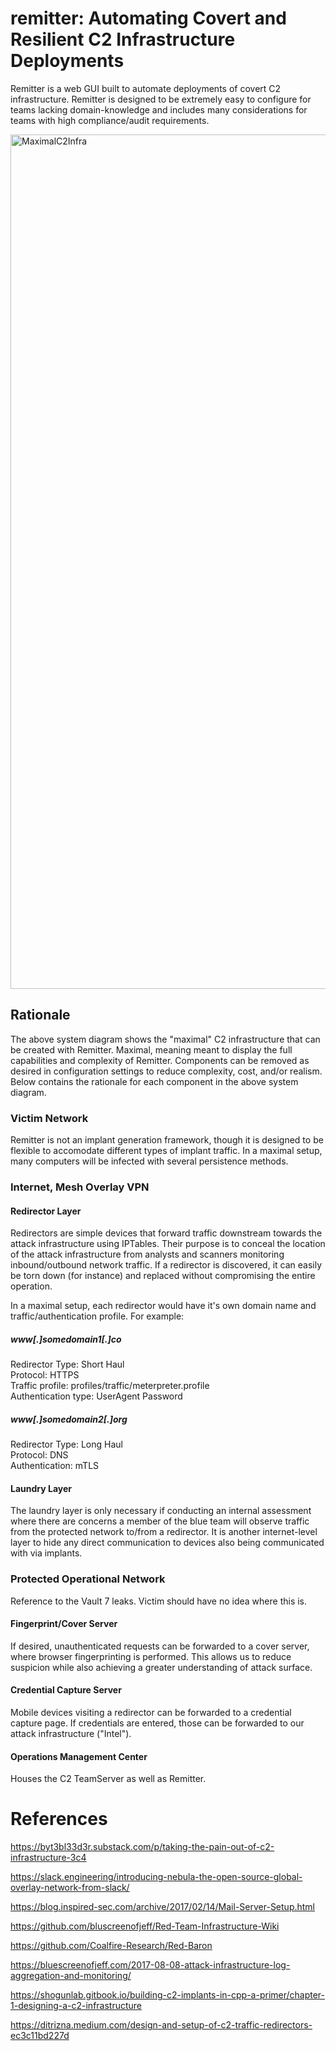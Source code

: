 # remitter: Automating Covert and Resilient C2 Infrastructure Deployments
Remitter is a web GUI built to automate deployments of covert C2 infrastructure. Remitter is designed to be extremely easy to configure for teams lacking domain-knowledge and includes many considerations for teams with high compliance/audit requirements.

<img width="1367" alt="MaximalC2Infra" src="https://user-images.githubusercontent.com/55160090/185764594-2e958397-9cbe-48b2-88a1-b1110a8c5310.png">

## Rationale
The above system diagram shows the "maximal" C2 infrastructure that can be created with Remitter. Maximal, meaning meant to display the full capabilities and complexity of Remitter. Components can be removed as desired in configuration settings to reduce complexity, cost, and/or realism. Below contains the rationale for each component in the above system diagram. 

### Victim Network
Remitter is not an implant generation framework, though it is designed to be flexible to accomodate different types of implant traffic. In a maximal setup, many computers will be infected with several persistence methods. 

### Internet, Mesh Overlay VPN

#### Redirector Layer
Redirectors are simple devices that forward traffic downstream towards the attack infrastructure using IPTables. Their purpose is to conceal the location of the attack infrastructure from analysts and scanners monitoring inbound/outbound network traffic. If a redirector is discovered, it can easily be torn down (for instance) and replaced without compromising the entire operation.

In a maximal setup, each redirector would have it's own domain name and traffic/authentication profile. For example:
##### www[.]somedomain1[.]co
Redirector Type: Short Haul  
Protocol: HTTPS  
Traffic profile: profiles/traffic/meterpreter.profile  
Authentication type: UserAgent Password  

##### www[.]somedomain2[.]org  
Redirector Type: Long Haul  
Protocol: DNS  
Authentication: mTLS  

#### Laundry Layer
The laundry layer is only necessary if conducting an internal assessment where there are concerns a member of the blue team will observe traffic from the protected network to/from a redirector. It is another internet-level layer to hide any direct communication to devices also being communicated with via implants.

### Protected Operational Network
Reference to the Vault 7 leaks. Victim should have no idea where this is. 

#### Fingerprint/Cover Server
If desired, unauthenticated requests can be forwarded to a cover server, where browser fingerprinting is performed. This allows us to reduce suspicion while also achieving a greater understanding of attack surface.

#### Credential Capture Server
Mobile devices visiting a redirector can be forwarded to a credential capture page. If credentials are entered, those can be forwarded to our attack infrastructure ("Intel").

#### Operations Management Center
Houses the C2 TeamServer as well as Remitter. 


# References
https://byt3bl33d3r.substack.com/p/taking-the-pain-out-of-c2-infrastructure-3c4

https://slack.engineering/introducing-nebula-the-open-source-global-overlay-network-from-slack/

https://blog.inspired-sec.com/archive/2017/02/14/Mail-Server-Setup.html

https://github.com/bluscreenofjeff/Red-Team-Infrastructure-Wiki

https://github.com/Coalfire-Research/Red-Baron

https://bluescreenofjeff.com/2017-08-08-attack-infrastructure-log-aggregation-and-monitoring/

https://shogunlab.gitbook.io/building-c2-implants-in-cpp-a-primer/chapter-1-designing-a-c2-infrastructure

https://ditrizna.medium.com/design-and-setup-of-c2-traffic-redirectors-ec3c11bd227d

